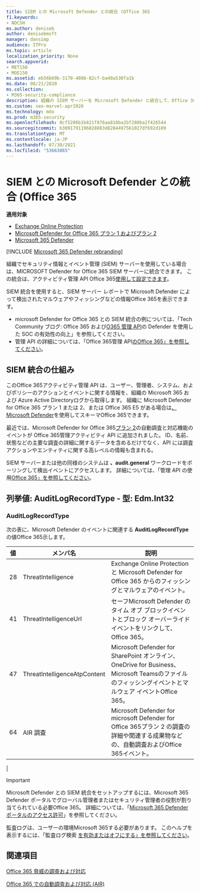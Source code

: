 ```yaml
---
title: SIEM との Microsoft Defender との統合 (Office 365
f1.keywords:
- NOCSH
ms.author: deniseb
author: denisebmsft
manager: dansimp
audience: ITPro
ms.topic: article
localization_priority: None
search.appverid:
- MET150
- MOE150
ms.assetid: eb56b69b-3170-4086-82cf-ba40a530fa1b
ms.date: 08/21/2020
ms.collection:
- M365-security-compliance
description: 組織の SIEM サーバーを Microsoft Defender と統合して、Office 365アクティビティ管理 API Office 365関連する脅威イベントを検出します。
ms.custom: seo-marvel-apr2020
ms.technology: mdo
ms.prod: m365-security
ms.openlocfilehash: 0cf5206b1b821f876aa810ba2bf280ba2f426544
ms.sourcegitcommit: b3091791196828883d8284497561027df692d109
ms.translationtype: MT
ms.contentlocale: ja-JP
ms.lasthandoff: 07/30/2021
ms.locfileid: "53663865"
---
```

# <a name="siem-integration-with-microsoft-defender-for-office-365"></a>SIEM との Microsoft Defender との統合 (Office 365

**適用対象**
- [Exchange Online Protection](exchange-online-protection-overview.md)
- [Microsoft Defender for Office 365 プラン 1 およびプラン 2](defender-for-office-365.md)
- [Microsoft 365 Defender](../defender/microsoft-365-defender.md)

[!INCLUDE [Microsoft 365 Defender rebranding](../includes/microsoft-defender-for-office.md)]


組織でセキュリティ情報とイベント管理 (SIEM) サーバーを使用している場合は、MICROSOFT Defender for Office 365 SIEM サーバーに統合できます。 この統合は、アクティビティ管理 API Office 365[使用して設定できます](/office/office-365-management-api/office-365-management-activity-api-reference)。

SIEM 統合を使用すると、SIEM サーバー レポートで Microsoft Defender によって検出されたマルウェアやフィッシングなどの情報Office 365を表示できます。

- microsoft Defender for Office 365 との SIEM 統合の例については、「Tech Community ブログ: Office 365 および[O365 管理 API](https://techcommunity.microsoft.com/t5/microsoft-security-and/improve-the-effectiveness-of-your-soc-with-office-365-atp-and/ba-p/1525185)の Defender を使用した SOC の有効性の向上」を参照してください。
- 管理 API の詳細については、「Office 365管理 API[のOffice 365」を参照してください](/office/office-365-management-api/office-365-management-apis-overview)。

## <a name="how-siem-integration-works"></a>SIEM 統合の仕組み

このOffice 365アクティビティ管理 API は、ユーザー、管理者、システム、およびポリシーのアクションとイベントに関する情報を、組織の Microsoft 365 および Azure Active Directoryログから取得します。 組織に Microsoft Defender for Office 365 プラン 1 または 2、または Office 365 E5 がある場合は[、Microsoft Defender](/office/office-365-management-api/office-365-management-activity-api-schema#office-365-advanced-threat-protection-and-threat-investigation-and-response-schema)を使用してスキーマOffice 365できます。

最近では、Microsoft Defender for Office 365[プラン 2](defender-for-office-365.md#microsoft-defender-for-office-365-plan-1-and-plan-2)の自動調査と対応機能のイベントが Office 365管理アクティビティ API に追加されました。 ID、名前、状態などの主要な調査の詳細に関するデータを含めるだけでなく、API には調査アクションやエンティティに関する高レベルの情報も含まれる。

SIEM サーバーまたは他の同様のシステムは **、audit.general** ワークロードをポーリングして検出イベントにアクセスします。 詳細については、「管理 API の使用[Office 365」を参照してください](/office/office-365-management-api/get-started-with-office-365-management-apis)。

## <a name="enum-auditlogrecordtype---type-edmint32"></a>列挙値: AuditLogRecordType - 型: Edm.Int32

### <a name="auditlogrecordtype"></a>AuditLogRecordType

次の表に、Microsoft Defender のイベントに関連する **AuditLogRecordType** の値Office 365示します。

| 値 | メンバ名 | 説明 |
|---|---|---|
| 28| ThreatIntelligence | Exchange Online Protection と Microsoft Defender for Office 365 からのフィッシングとマルウェアのイベント。 |
| 41| ThreatIntelligenceUrl | セーフMicrosoft Defender のタイム オブ ブロックイベントとブロック オーバーライド イベントをリンクして、Office 365。 |
| 47| ThreatIntelligenceAtpContent | Microsoft Defender for SharePoint オンライン、OneDrive for Business、Microsoft Teamsのファイルのフィッシングイベントとマルウェア イベントOffice 365。 |
| 64| AIR 調査 | Microsoft Defender for microsoft Defender for Office 365プラン 2 の調査の詳細や関連する成果物などの、自動調査およびOffice 365イベント。 |
|

> [!IMPORTANT]
> Microsoft Defender との SIEM 統合をセットアップするには、Microsoft 365 Defender ポータルでグローバル管理者またはセキュリティ管理者の役割が割り当てられている必要Office 365。 詳細については、「[Microsoft 365 Defender ポータルのアクセス許可](permissions-microsoft-365-security-center.md)」を参照してください。
>
> 監査ログは、ユーザーの環境Microsoft 365する必要があります。 このヘルプを表示するには、「監査ログ検索 [を有効またはオフにする」を参照してください](../../compliance/turn-audit-log-search-on-or-off.md)。

## <a name="see-also"></a>関連項目

[Office 365 脅威の調査および対応](office-365-ti.md)

[Office 365 での自動調査および対応 (AIR)](automated-investigation-response-office.md)